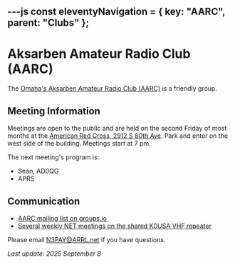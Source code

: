 ---js
const eleventyNavigation = {
	key: "AARC",
	parent: "Clubs"
};
---
# Aksarben Amateur Radio Club (AARC)

The [Omaha's Aksarben Amateur Radio Club (AARC)](https://www.aksarbenarc.org/home/) is a friendly group.

## Meeting Information

Meetings are open to the public and are held on the second Friday of most months at the [American Red Cross, 2912 S 80th Ave](https://maps.app.goo.gl/BPFFG4Qcaq1cBQV76). Park and enter on the west side of the building. Meetings start at 7 pm.

The next meeting's program is:
- Sean, AD0QG
- APRS

## Communication

- [AARC mailing list on groups.io](https://aksarbenarc.groups.io/g/main/topics)
- [Several weekly NET meetings on the shared K0USA VHF repeater](https://n3pay.net/blog/NETs2025Sept/)

Please email N3PAY@ARRL.net if you have questions.

*Last update: 2025 September 8*
